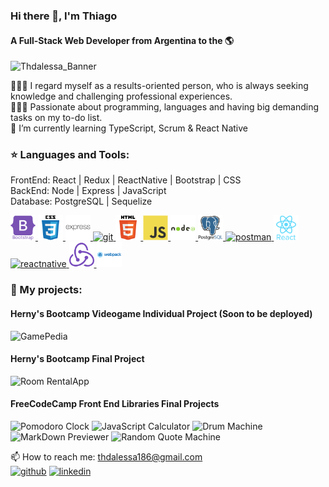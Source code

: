 ### Hi there 👋,  I'm Thiago
#### A Full-Stack Web Developer from Argentina to the 🌎
<img src='https://user-images.githubusercontent.com/89609966/157936759-8defe059-8fa6-4d74-ab1d-a0dca4b66cad.gif' alt='Thdalessa_Banner' >

🙋🏻‍♂️ I regard myself as a results-oriented person, who is always seeking knowledge and challenging professional experiences. <br>
👨🏻‍💻 Passionate about programming, languages and having big demanding tasks on my to-do list. <br>
🌱 I’m currently learning TypeScript, Scrum & React Native <br>


<h3 align="left"> ⭐ Languages and Tools:</h3>
<p>
  FrontEnd: React | Redux | ReactNative | Bootstrap | CSS  <br>
  BackEnd: Node | Express | JavaScript <br>
  Database: PostgreSQL | Sequelize 
</p>
<p align="left"> <a href="https://getbootstrap.com" target="_blank" rel="noreferrer"> <img src="https://raw.githubusercontent.com/devicons/devicon/master/icons/bootstrap/bootstrap-plain-wordmark.svg" alt="bootstrap" width="40" height="40"/> </a> <a href="https://www.w3schools.com/css/" target="_blank" rel="noreferrer"> <img src="https://raw.githubusercontent.com/devicons/devicon/master/icons/css3/css3-original-wordmark.svg" alt="css3" width="40" height="40"/> </a> <a href="https://expressjs.com" target="_blank" rel="noreferrer"> <img src="https://raw.githubusercontent.com/devicons/devicon/master/icons/express/express-original-wordmark.svg" alt="express" width="40" height="40"/> </a> <a href="https://git-scm.com/" target="_blank" rel="noreferrer"> <img src="https://www.vectorlogo.zone/logos/git-scm/git-scm-icon.svg" alt="git" width="40" height="40"/> </a> <a href="https://www.w3.org/html/" target="_blank" rel="noreferrer"> <img src="https://raw.githubusercontent.com/devicons/devicon/master/icons/html5/html5-original-wordmark.svg" alt="html5" width="40" height="40"/> </a> <a href="https://developer.mozilla.org/en-US/docs/Web/JavaScript" target="_blank" rel="noreferrer"> <img src="https://raw.githubusercontent.com/devicons/devicon/master/icons/javascript/javascript-original.svg" alt="javascript" width="40" height="40"/> </a> <a href="https://nodejs.org" target="_blank" rel="noreferrer"> <img src="https://raw.githubusercontent.com/devicons/devicon/master/icons/nodejs/nodejs-original-wordmark.svg" alt="nodejs" width="40" height="40"/> </a> <a href="https://www.postgresql.org" target="_blank" rel="noreferrer"> <img src="https://raw.githubusercontent.com/devicons/devicon/master/icons/postgresql/postgresql-original-wordmark.svg" alt="postgresql" width="40" height="40"/> </a> <a href="https://postman.com" target="_blank" rel="noreferrer"> <img src="https://www.vectorlogo.zone/logos/getpostman/getpostman-icon.svg" alt="postman" width="40" height="40"/> </a> <a href="https://reactjs.org/" target="_blank" rel="noreferrer"> <img src="https://raw.githubusercontent.com/devicons/devicon/master/icons/react/react-original-wordmark.svg" alt="react" width="40" height="40"/> </a> <a href="https://reactnative.dev/" target="_blank" rel="noreferrer"> <img src="https://reactnative.dev/img/header_logo.svg" alt="reactnative" width="40" height="40"/> </a> <a href="https://redux.js.org" target="_blank" rel="noreferrer"> <img src="https://raw.githubusercontent.com/devicons/devicon/master/icons/redux/redux-original.svg" alt="redux" width="40" height="40"/> </a> <a href="https://webpack.js.org" target="_blank" rel="noreferrer"> <img src="https://raw.githubusercontent.com/devicons/devicon/d00d0969292a6569d45b06d3f350f463a0107b0d/icons/webpack/webpack-original-wordmark.svg" alt="webpack" width="40" height="40"/> </a> </p>

<h3 align="left"> 📌 My projects:</h3>
<p>
  <h4>Herny's Bootcamp Videogame Individual Project (Soon to be deployed)</h4>
  <img src='https://user-images.githubusercontent.com/89609966/156949395-70639f9c-e8b5-47cc-acfb-f05eb3fd264d.png' alt='GamePedia' height='150'>
  <h4>Herny's Bootcamp Final Project</h4>
  <img src='https://user-images.githubusercontent.com/89609966/169878349-296fda15-f6bd-4d00-895d-e79a997a6abc.png' alt='Room RentalApp' height='150'>
  <h4>FreeCodeCamp Front End Libraries Final Projects </h4>
  <p>
    <img src='https://user-images.githubusercontent.com/89609966/169878545-0117fd28-d2d3-43e2-920b-b606e3d94c09.png' alt='Pomodoro Clock' height='150'>
    <img src='https://user-images.githubusercontent.com/89609966/169878621-f8cedaab-e384-41f9-b507-d40d329a66da.png' alt='JavaScript Calculator' height='150'>
    <img src='https://user-images.githubusercontent.com/89609966/169878694-1d06d03d-12b0-43dc-9876-41aebb47bdd5.png' alt='Drum Machine' height='150'>
    <img src='https://user-images.githubusercontent.com/89609966/169878764-50c1406a-7c06-4464-96c9-401f3865b86a.png' alt='MarkDown Previewer' height='150'>
    <img src='https://user-images.githubusercontent.com/89609966/169878781-b95f4b27-1fb9-4a6f-87cc-91063e57c787.png' alt='Random Quote Machine' height='150'>
  </p>
</p>

📫 How to reach me: thdalessa186@gmail.com  <br>
  [<img src='https://cdn.jsdelivr.net/npm/simple-icons@3.0.1/icons/github.svg' alt='github' height='40'>](https://github.com/Thdalessa)
  [<img src='https://cdn.jsdelivr.net/npm/simple-icons@3.0.1/icons/linkedin.svg' alt='linkedin' height='40'>](https://www.linkedin.com/in/https://www.linkedin.com/in/thiago-d-alessandro/)


